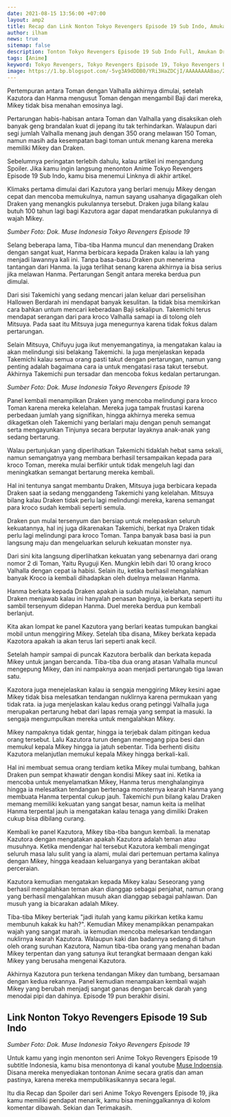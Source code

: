 ```yaml
---
date: 2021-08-15 13:56:00 +07:00
layout: amp2
title: Recap dan Link Nonton Tokyo Revengers Episode 19 Sub Indo, Amukan Mikey dan Draken
author: ilham
news: true
sitemap: false
description: Tonton Tokyo Revengers Episode 19 Sub Indo Full, Amukan Draken dan Mikey di pertempuran Toman melawan Kazutora dan Hanma dari Valhalla.
tags: [Anime]
keyword: Tokyo Revengers, Tokyo Revengers Episode 19, Tokyo Revengers Episode 19 Sub Indo, Anime, Muse Indonesia, Takemichi, Mikey, Draken, Hanma, Kazutora
image: https://1.bp.blogspot.com/-5vg3A9dDDB0/YRi3HaZDCjI/AAAAAAAABao/2fcfvhGBrDoCbvgD-F0BBpXooJ4oOc-NwCLcBGAsYHQ/s0/20210815_124326_0000.jpg
---
```

Pertempuran antara Toman dengan Valhalla akhirnya dimulai, setelah Kazutora dan Hanma mengusut Toman dengan mengambil Baji dari mereka, Mikey tidak bisa menahan emosinya lagi.

Pertarungan habis-habisan antara Toman dan Valhalla yang disaksikan oleh banyak geng brandalan kuat di jepang itu tak terhindarkan. Walaupun dari segi jumlah Valhalla menang jauh dengan 350 orang melawan 150 Toman, namun masih ada kesempatan bagi toman untuk menang karena mereka memiliki Mikey dan Draken.

Sebelumnya peringatan terlebih dahulu, kalau artikel ini mengandung Spoiler. Jika kamu ingin langsung menonton Anime Tokyo Revengers Episode 19 Sub Indo, kamu bisa menemui Linknya di akhir artikel.

Klimaks pertama dimulai dari Kazutora yang berlari menuju Mikey dengan cepat dan mencoba memukulnya, namun sayang usahanya digagalkan oleh Draken yang menangkis pukulannya tersebut. Draken juga bilang kalau butuh 100 tahun lagi bagi Kazutora agar dapat mendaratkan pukulannya di wajah Mikey.

<amp-img layout="responsive" alt="Tokyo Revengers Episode 19 Sub Indo Muse Indonesia" height="720" width="1280" src="https://1.bp.blogspot.com/-5vg3A9dDDB0/YRi3HaZDCjI/AAAAAAAABao/2fcfvhGBrDoCbvgD-F0BBpXooJ4oOc-NwCLcBGAsYHQ/s0/20210815_124326_0000.jpg"></amp-img>

<i>Sumber Foto: Dok. Muse Indonesia Tokyo Revengers Episode 19</i>

Selang beberapa lama, Tiba-tiba Hanma muncul dan menendang Draken dengan sangat kuat, Hanma berbicara kepada Draken kalau ia lah yang menjadi lawannya kali ini. Tanpa basa-basu Draken pun menerima tantangan dari Hanma. Ia juga terlihat senang karena akhirnya ia bisa serius jika melawan Hanma. Pertarungan Sengit antara mereka berdua pun dimulai.

Dari sisi Takemichi yang sedang mencari jalan keluar dari perselisihan Hallowen Berdarah ini mendapat banyak kesulitan. Ia tidak bisa memikirkan cara bahkan untum mencari keberadaan Baji sekalipun. Takemichi terus mendapat serangan dari para kroco Valhalla samapi ia di tolong oleh Mitsuya. Pada saat itu Mitsuya juga menegurnya karena tidak fokus dalam pertarungan. 

Selain Mitsuya, Chifuyu juga ikut menyemangatinya, ia mengatakan kalau ia akan melindungi sisi belakang Takemichi. Ia juga menjelaskan kepada Takemichi kalau semua orang pasti takut dengan pertarungan, namun yang penting adalah bagaimana cara ia untuk mengatasi rasa takut tersebut. Akhirnya Takemichi pun tersadar dan mencoba fokus kedalan pertarungan.

<amp-img layout="responsive" alt="Tokyo Revengers Episode 19 Sub Indo Muse Indonesia" height="720" width="1280" src="https://1.bp.blogspot.com/-Z4-6rm2byPY/YRi3HXgVF6I/AAAAAAAABaw/yYAjzj2BfoMBuJser0eXHpbpngdlPbiggCLcBGAsYHQ/s0/20210815_124326_0002.jpg"></amp-img>

<i>Sumber Foto: Dok. Muse Indonesia Tokyo Revengers Episode 19</i>

Panel kembali menampilkan Draken yang mencoba melindungi para kroco Toman karena mereka kelelahan. Mereka juga tampak frustasi karena perbedaan jumlah yang signifikan, hingga akhirnya mereka semua dikagetkan oleh Takemichi yang berlalari maju dengan penuh semangat serta mengayunkan Tinjunya secara berputar layaknya anak-anak yang sedang bertarung.

Walau pertunjukan yang diperlihatkan Takemichi tidaklah hebat sama sekali, namun semangatnya yang membara berhasil tersampaikan kepada para kroco Toman, mereka mulai berfikir untuk tidak mengeluh lagi dan meningkatkan semangat bertarung mereka kembali.

Hal ini tentunya sangat membantu Draken, Mitsuya juga berbicara kepada Draken saat ia sedang menggandeng Takemichi yang kelelahan. Mitsuya bilang kalau Draken tidak perlu lagi melindungi mereka, karena semangat para kroco sudah kembali seperti semula.

Draken pun mulai tersenyum dan bersiap untuk melepaskan seluruh kekuatannya, hal inj juga dikarenakan Takemichi, berkat nya Draken tidak perlu lagi melindungi para kroco Toman. Tanpa banyak basa basi ia pun langsung maju dan mengeluarkan seluruh kekuatan monster nya.

Dari sini kita langsung diperlihatkan kekuatan yang sebenarnya dari orang nomor 2 di Toman, Yaitu Ryuguji Ken. Mungkin lebih dari 10 orang kroco Valhalla dengan cepat ia habisi. Selain itu, ketika berhasil mengalahkan banyak Kroco ia kembali dihadapkan oleh duelnya melawan Hanma.

Hanma berkata kepada Draken apakah ia sudah mulai kelelahan, namun Draken menjawab kalau ini hanyalah penasan baginya, ia berkata seperti itu sambil tersenyum didepan Hanma. Duel mereka berdua pun kembali berlanjut.

Kita akan lompat ke panel Kazutora yang berlari keatas tumpukan bangkai mobil untun menggiring Mikey. Setelah tiba disana, Mikey berkata kepada Kazotora apakah ia akan terus lari seperti anak kecil.

Setelah hampir sampai di puncak Kazutora berbalik dan berkata kepada Mikey untuk jangan bercanda. Tiba-tiba dua orang atasan Valhalla muncul mengepung Mikey, dan ini nampaknya aoan menjadi pertarungab tiga lawan satu.

Kazotora juga menejelaskan kalau ia sengaja menggiring Mikey kesini agae Mikey tidak bisa melesatkan tendangan nuklirnya karena permukaan yang tidak rata. ia juga menjelaskan kalau kedus orang petinggi Valhalla juga merupakan pertarung hebat dari lapas remaja yang sempat ia masuki. Ia sengaja mengumpulkan mereka untuk mengalahkan Mikey.

Mikey nampaknya tidak gentar, hingga ia terjebak dalam pitingan kedua orang tersebut. Lalu Kazutora turun dengan memegang pipa besi dan memukul kepala Mikey hingga ia jatuh sebentar. Tida berhenti disitu Kazutora melanjutlan memukul kepala Mikey hingga berkali-kali.

Hal ini membuat semua orang terdiam ketika Mikey mulai tumbang, bahkan Draken pun sempat khawatir dengan kondisi Mikey saat ini. Ketika ia mencoba untuk menyelamatkan Mikey, Hanma terus menghalanginya hingga ia melesatkan tendangan bertenaga monsternya kearah Hanma yang membuata Hanma terpental cukup jauh. Takemichi pun bilang kalau Draken memang memiliki kekuatan yang sangat besar, namun keita ia melihat Hanma terpental jauh ia mengatakan kalau tenaga yang dimiliki Draken cukup bisa dibilang curang.

Kembali ke panel Kazutora, Mikey tiba-tiba bangun kembali. Ia menatap Kazutora dengan mengatakan apakah Kazutora adalah teman atau musuhnya. Ketika mendengar hal tersebut Kazutora kembali mengingat seluruh masa lalu sulit yang ia alami, mulai dari pertemuan pertama kalinya dengan Mikey, hingga keadaan keluarganya yang berantakan akibat perceraian.

Kazutora kemudian mengatakan kepada Mikey kalau Seseorang yang berhasil mengalahkan teman akan dianggap sebagai penjahat, namun orang yang berhasil mengalahkan musuh akan dianggap sebagai pahlawan. Dan musuh yang ia bicarakan adalah Mikey.

Tiba-tiba Mikey berteriak "jadi itulah yang kamu pikirkan ketika kamu membunuh kakak ku hah?". Kemudian Mikey menampikkan penampakan wajah yang sangat marah. ia kemudian mencoba melesarkan tendangan nuklirnya kearah Kazutora. Walaupun kaki dan badannya sedang di tahun oleh orang suruhan Kazutora, Namun tiba-tiba orang yang menahan badan Mikey terpentan dan yang satunya ikut terangkat bermaaan dengan kaki Mikey yang berusaha mengenai Kazutora.

Akhirnya Kazutora pun terkena tendangan Mikey dan tumbang, bersamaan dengan kedua rekannya. Panel kemudian menampakan kembali wajah Mikey yang berubah menjadj sangat ganas dengan bercak darah yang menodai pipi dan dahinya. Episode 19 pun berakhir disini.

## Link Nonton Tokyo Revengers Episode 19 Sub Indo

<amp-img layout="responsive" alt="Tokyo Revengers Episode 19 Sub Indo Muse Indonesia" height="720" width="1280" src="https://1.bp.blogspot.com/-Dh0YHDhoQ6s/YRi3HalgbLI/AAAAAAAABas/_k4pXjgvEE4FjNlSmtC5iyHrWyja05m2gCLcBGAsYHQ/s0/20210815_124326_0001.jpg"></amp-img>

<i>Sumber Foto: Dok. Muse Indonesia Tokyo Revengers Episode 19</i>

Untuk kamu yang ingin menonton seri Anime Tokyo Revengers Episode 19 subtitle Indonesia, kamu bisa menontonya di kanal youtube <a href="https://youtu.be/AA0rOp3_ytY" target="_blank" rel="nofollow">Muse Indoensia</a>. Disana mereka menyediakan tontonan Anime secara gratis dan aman pastinya, karena mereka mempublikasikannya secara legal.

Itu dia Recap dan Spoiler dari seri Anime Tokyo Revengers Episode 19, jika kamu memiliki pendapat menarik, kamu bisa meninggalkannya di kolom komentar dibawah. Sekian dan Terimakasih.
